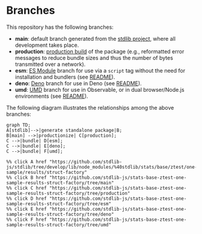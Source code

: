 <!--

@license Apache-2.0

Copyright (c) 2022 The Stdlib Authors.

Licensed under the Apache License, Version 2.0 (the "License");
you may not use this file except in compliance with the License.
You may obtain a copy of the License at

    http://www.apache.org/licenses/LICENSE-2.0

Unless required by applicable law or agreed to in writing, software
distributed under the License is distributed on an "AS IS" BASIS,
WITHOUT WARRANTIES OR CONDITIONS OF ANY KIND, either express or implied.
See the License for the specific language governing permissions and
limitations under the License.

-->

# Branches

This repository has the following branches:

-   **main**: default branch generated from the [stdlib project][stdlib-url], where all development takes place.
-   **production**: [production build][production-url] of the package (e.g., reformatted error messages to reduce bundle sizes and thus the number of bytes transmitted over a network).
-   **esm**: [ES Module][esm-url] branch for use via a `script` tag without the need for installation and bundlers (see [README][esm-readme]).
-   **deno**: [Deno][deno-url] branch for use in Deno (see [README][deno-readme]).
-   **umd**: [UMD][umd-url] branch for use in Observable, or in dual browser/Node.js environments (see [README][umd-readme]).

The following diagram illustrates the relationships among the above branches:

```mermaid
graph TD;
A[stdlib]-->|generate standalone package|B;
B[main] -->|productionize| C[production];
C -->|bundle| D[esm];
C -->|bundle| E[deno];
C -->|bundle| F[umd];

%% click A href "https://github.com/stdlib-js/stdlib/tree/develop/lib/node_modules/%40stdlib/stats/base/ztest/one-sample/results/struct-factory"
%% click B href "https://github.com/stdlib-js/stats-base-ztest-one-sample-results-struct-factory/tree/main"
%% click C href "https://github.com/stdlib-js/stats-base-ztest-one-sample-results-struct-factory/tree/production"
%% click D href "https://github.com/stdlib-js/stats-base-ztest-one-sample-results-struct-factory/tree/esm"
%% click E href "https://github.com/stdlib-js/stats-base-ztest-one-sample-results-struct-factory/tree/deno"
%% click F href "https://github.com/stdlib-js/stats-base-ztest-one-sample-results-struct-factory/tree/umd"
```

[stdlib-url]: https://github.com/stdlib-js/stdlib/tree/develop/lib/node_modules/%40stdlib/stats/base/ztest/one-sample/results/struct-factory
[production-url]: https://github.com/stdlib-js/stats-base-ztest-one-sample-results-struct-factory/tree/production
[deno-url]: https://github.com/stdlib-js/stats-base-ztest-one-sample-results-struct-factory/tree/deno
[deno-readme]: https://github.com/stdlib-js/stats-base-ztest-one-sample-results-struct-factory/blob/deno/README.md
[umd-url]: https://github.com/stdlib-js/stats-base-ztest-one-sample-results-struct-factory/tree/umd
[umd-readme]: https://github.com/stdlib-js/stats-base-ztest-one-sample-results-struct-factory/blob/umd/README.md
[esm-url]: https://github.com/stdlib-js/stats-base-ztest-one-sample-results-struct-factory/tree/esm
[esm-readme]: https://github.com/stdlib-js/stats-base-ztest-one-sample-results-struct-factory/blob/esm/README.md